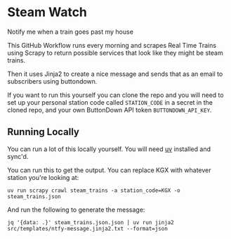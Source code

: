 # Steam Watch

Notify me when a train goes past my house

This GitHub Workflow runs every morning and scrapes Real Time Trains using Scrapy to return possible services that look like they might be steam trains.

Then it uses Jinja2 to create a nice message and sends that as an email to subscribers using buttondown.

If you want to run this yourself you can clone the repo and you will need to set up your personal station code called `STATION_CODE` in a secret in the cloned repo, and your own ButtonDown API token `BUTTONDOWN_API_KEY`.

## Running Locally

You can run a lot of this locally yourself. You will need [uv](https://docs.astral.sh/uv/) installed and sync'd.

You can run this to get the output. You can replace KGX with whatever station you're looking at:

```shell
uv run scrapy crawl steam_trains -a station_code=KGX -o steam_trains.json
```

And run the following to generate the message:

```shell
jq '{data: .}' steam_trains.json.json | uv run jinja2 src/templates/ntfy-message.jinja2.txt --format=json
```
